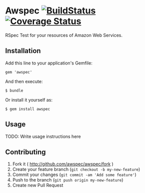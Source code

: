 # Awspec [![BuildStatus](https://travis-ci.org/FumblePerson/awspec.svg?branch=master)](https://travis-ci.org/FumblePerson/awspec) [![Coverage Status](https://img.shields.io/coveralls/FumblePerson/awspec.svg)](https://coveralls.io/r/FumblePerson/awspec)

RSpec Test for your resources of Amazon Web Services.

## Installation

Add this line to your application's Gemfile:

    gem 'awspec'

And then execute:

    $ bundle

Or install it yourself as:

    $ gem install awspec

## Usage

TODO: Write usage instructions here

## Contributing

1. Fork it ( http://github.com/awspec/awspec/fork )
2. Create your feature branch (`git checkout -b my-new-feature`)
3. Commit your changes (`git commit -am 'Add some feature'`)
4. Push to the branch (`git push origin my-new-feature`)
5. Create new Pull Request
